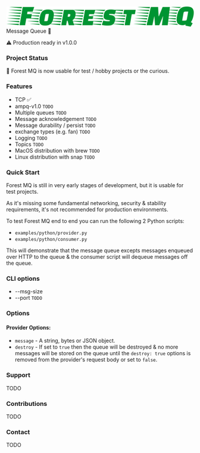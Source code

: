 ![ForestMQ](assets/fmq_logo.png?raw=true "ForestMQ")
Message Queue 🌲

⚠️ Production ready in v1.0.0

### Project Status
🎉 Forest MQ is now usable for test / hobby projects or the curious.

### Features
- TCP ✅
- ampq-v1.0 `TODO`
- Multiple queues `TODO`
- Message acknowledgement `TODO`
- Message durability / persist `TODO`
- exchange types (e.g. fan) `TODO`
- Logging `TODO`
- Topics `TODO`
- MacOS distribution with brew `TODO`
- Linux distribution with snap `TODO`

### Quick Start
Forest MQ is still in very early stages of development, but
it is usable for test projects. 

As it's missing some fundamental networking, security & stability requirements,
it's not recommended for production environments.

To test Forest MQ end to end you can run the following 2 Python scripts:

- `examples/python/provider.py`
- `examples/python/consumer.py`

This will demonstrate that the message queue excepts messages 
enqueued over HTTP to the queue & the consumer script will
dequeue messages off the queue.


### CLI options
- --msg-size
- --port `TODO`

### Options
#### Provider Options:
- `message` - A string, bytes or JSON object.
- `destroy` - If set to `true` then the queue will be destroyed & no more messages
will be stored on the queue until the `destroy: true` options is removed from the provider's
request body or set to `false`.

### Support
TODO

### Contributions
TODO

### Contact
TODO
